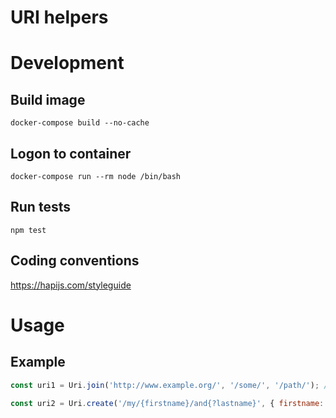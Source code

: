 URI helpers
==============================

Development
==============================

Build image
------------
    docker-compose build --no-cache

Logon to container
------------
    docker-compose run --rm node /bin/bash

Run tests
------------
    npm test

Coding conventions
------------
https://hapijs.com/styleguide

Usage
==============================

Example
------------

```javascript
const uri1 = Uri.join('http://www.example.org/', '/some/', '/path/'); // http://www.example.org/some/path

const uri2 = Uri.create('/my/{firstname}/and{?lastname}', { firstname: 'John', lastname: 'Doe' }); // /my/John/and?lastname=Doe
```
